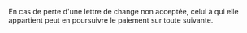   
 En cas de perte d'une lettre de change non acceptée, celui à qui elle appartient peut en poursuivre le paiement sur toute suivante.  

  
